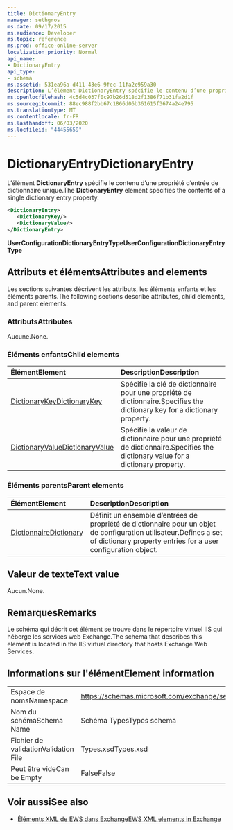 ```yaml
---
title: DictionaryEntry
manager: sethgros
ms.date: 09/17/2015
ms.audience: Developer
ms.topic: reference
ms.prod: office-online-server
localization_priority: Normal
api_name:
- DictionaryEntry
api_type:
- schema
ms.assetid: 531ea96a-d411-43e6-9fec-11fa2c959a30
description: L’élément DictionaryEntry spécifie le contenu d’une propriété d’entrée de dictionnaire unique.
ms.openlocfilehash: 4c5d4c037f0c97b26d518d2f1386f71b31fa2d1f
ms.sourcegitcommit: 88ec988f2bb67c1866d06b361615f3674a24e795
ms.translationtype: MT
ms.contentlocale: fr-FR
ms.lasthandoff: 06/03/2020
ms.locfileid: "44455659"
---
```

# <a name="dictionaryentry"></a><span data-ttu-id="09ff8-103">DictionaryEntry</span><span class="sxs-lookup"><span data-stu-id="09ff8-103">DictionaryEntry</span></span>

<span data-ttu-id="09ff8-104">L’élément **DictionaryEntry** spécifie le contenu d’une propriété d’entrée de dictionnaire unique.</span><span class="sxs-lookup"><span data-stu-id="09ff8-104">The **DictionaryEntry** element specifies the contents of a single dictionary entry property.</span></span> 
  
```xml
<DictionaryEntry>
   <DictionaryKey/>
   <DictionaryValue/>
</DictionaryEntry>
```

 <span data-ttu-id="09ff8-105">**UserConfigurationDictionaryEntryType**</span><span class="sxs-lookup"><span data-stu-id="09ff8-105">**UserConfigurationDictionaryEntryType**</span></span>
## <a name="attributes-and-elements"></a><span data-ttu-id="09ff8-106">Attributs et éléments</span><span class="sxs-lookup"><span data-stu-id="09ff8-106">Attributes and elements</span></span>

<span data-ttu-id="09ff8-107">Les sections suivantes décrivent les attributs, les éléments enfants et les éléments parents.</span><span class="sxs-lookup"><span data-stu-id="09ff8-107">The following sections describe attributes, child elements, and parent elements.</span></span>
  
### <a name="attributes"></a><span data-ttu-id="09ff8-108">Attributs</span><span class="sxs-lookup"><span data-stu-id="09ff8-108">Attributes</span></span>

<span data-ttu-id="09ff8-109">Aucune.</span><span class="sxs-lookup"><span data-stu-id="09ff8-109">None.</span></span>
  
### <a name="child-elements"></a><span data-ttu-id="09ff8-110">Éléments enfants</span><span class="sxs-lookup"><span data-stu-id="09ff8-110">Child elements</span></span>

|<span data-ttu-id="09ff8-111">**Élément**</span><span class="sxs-lookup"><span data-stu-id="09ff8-111">**Element**</span></span>|<span data-ttu-id="09ff8-112">**Description**</span><span class="sxs-lookup"><span data-stu-id="09ff8-112">**Description**</span></span>|
|:-----|:-----|
|[<span data-ttu-id="09ff8-113">DictionaryKey</span><span class="sxs-lookup"><span data-stu-id="09ff8-113">DictionaryKey</span></span>](dictionarykey.md) <br/> |<span data-ttu-id="09ff8-114">Spécifie la clé de dictionnaire pour une propriété de dictionnaire.</span><span class="sxs-lookup"><span data-stu-id="09ff8-114">Specifies the dictionary key for a dictionary property.</span></span>  <br/> |
|[<span data-ttu-id="09ff8-115">DictionaryValue</span><span class="sxs-lookup"><span data-stu-id="09ff8-115">DictionaryValue</span></span>](dictionaryvalue.md) <br/> |<span data-ttu-id="09ff8-116">Spécifie la valeur de dictionnaire pour une propriété de dictionnaire.</span><span class="sxs-lookup"><span data-stu-id="09ff8-116">Specifies the dictionary value for a dictionary property.</span></span>  <br/> |
   
### <a name="parent-elements"></a><span data-ttu-id="09ff8-117">Éléments parents</span><span class="sxs-lookup"><span data-stu-id="09ff8-117">Parent elements</span></span>

|<span data-ttu-id="09ff8-118">**Élément**</span><span class="sxs-lookup"><span data-stu-id="09ff8-118">**Element**</span></span>|<span data-ttu-id="09ff8-119">**Description**</span><span class="sxs-lookup"><span data-stu-id="09ff8-119">**Description**</span></span>|
|:-----|:-----|
|[<span data-ttu-id="09ff8-120">Dictionnaire</span><span class="sxs-lookup"><span data-stu-id="09ff8-120">Dictionary</span></span>](dictionary.md) <br/> |<span data-ttu-id="09ff8-121">Définit un ensemble d’entrées de propriété de dictionnaire pour un objet de configuration utilisateur.</span><span class="sxs-lookup"><span data-stu-id="09ff8-121">Defines a set of dictionary property entries for a user configuration object.</span></span>  <br/> |
   
## <a name="text-value"></a><span data-ttu-id="09ff8-122">Valeur de texte</span><span class="sxs-lookup"><span data-stu-id="09ff8-122">Text value</span></span>

<span data-ttu-id="09ff8-123">Aucun.</span><span class="sxs-lookup"><span data-stu-id="09ff8-123">None.</span></span>
  
## <a name="remarks"></a><span data-ttu-id="09ff8-124">Remarques</span><span class="sxs-lookup"><span data-stu-id="09ff8-124">Remarks</span></span>

<span data-ttu-id="09ff8-125">Le schéma qui décrit cet élément se trouve dans le répertoire virtuel IIS qui héberge les services web Exchange.</span><span class="sxs-lookup"><span data-stu-id="09ff8-125">The schema that describes this element is located in the IIS virtual directory that hosts Exchange Web Services.</span></span>
  
## <a name="element-information"></a><span data-ttu-id="09ff8-126">Informations sur l'élément</span><span class="sxs-lookup"><span data-stu-id="09ff8-126">Element information</span></span>

|||
|:-----|:-----|
|<span data-ttu-id="09ff8-127">Espace de noms</span><span class="sxs-lookup"><span data-stu-id="09ff8-127">Namespace</span></span>  <br/> |https://schemas.microsoft.com/exchange/services/2006/types  <br/> |
|<span data-ttu-id="09ff8-128">Nom du schéma</span><span class="sxs-lookup"><span data-stu-id="09ff8-128">Schema Name</span></span>  <br/> |<span data-ttu-id="09ff8-129">Schéma Types</span><span class="sxs-lookup"><span data-stu-id="09ff8-129">Types schema</span></span>  <br/> |
|<span data-ttu-id="09ff8-130">Fichier de validation</span><span class="sxs-lookup"><span data-stu-id="09ff8-130">Validation File</span></span>  <br/> |<span data-ttu-id="09ff8-131">Types.xsd</span><span class="sxs-lookup"><span data-stu-id="09ff8-131">Types.xsd</span></span>  <br/> |
|<span data-ttu-id="09ff8-132">Peut être vide</span><span class="sxs-lookup"><span data-stu-id="09ff8-132">Can be Empty</span></span>  <br/> |<span data-ttu-id="09ff8-133">False</span><span class="sxs-lookup"><span data-stu-id="09ff8-133">False</span></span>  <br/> |
   
## <a name="see-also"></a><span data-ttu-id="09ff8-134">Voir aussi</span><span class="sxs-lookup"><span data-stu-id="09ff8-134">See also</span></span>

- [<span data-ttu-id="09ff8-135">Éléments XML de EWS dans Exchange</span><span class="sxs-lookup"><span data-stu-id="09ff8-135">EWS XML elements in Exchange</span></span>](ews-xml-elements-in-exchange.md)

